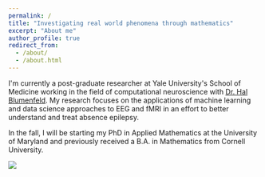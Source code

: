 ```yaml
---
permalink: /
title: "Investigating real world phenomena through mathematics"
excerpt: "About me"
author_profile: true
redirect_from: 
  - /about/
  - /about.html
---
```


I'm currently a post-graduate researcher at Yale University's School of Medicine working in the field of 
computational neuroscience with [Dr. Hal Blumenfeld](https://medicine.yale.edu/profile/hal_blumenfeld/). My research focuses on the applications of machine learning and data science approaches to EEG and fMRI in an effort to better understand and treat absence epilepsy.

In the fall, I will be starting my PhD in Applied Mathematics at the University of Maryland and previously received a B.A. in Mathematics from Cornell University.

![](https://media.giphy.com/media/7gLIM78lZE2v6/source.gif)
